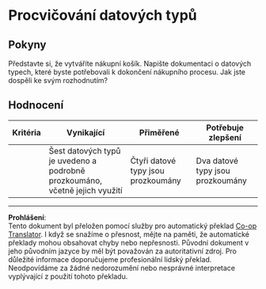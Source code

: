 <!--
CO_OP_TRANSLATOR_METADATA:
{
  "original_hash": "3869244ceda606c4969d8cdd82679867",
  "translation_date": "2025-08-28T04:09:38+00:00",
  "source_file": "2-js-basics/1-data-types/assignment.md",
  "language_code": "cs"
}
-->
# Procvičování datových typů

## Pokyny

Představte si, že vytváříte nákupní košík. Napište dokumentaci o datových typech, které byste potřebovali k dokončení nákupního procesu. Jak jste dospěli ke svým rozhodnutím?

## Hodnocení

Kritéria | Vynikající | Přiměřené | Potřebuje zlepšení
--- | --- | --- | --- |
||Šest datových typů je uvedeno a podrobně prozkoumáno, včetně jejich využití|Čtyři datové typy jsou prozkoumány|Dva datové typy jsou prozkoumány|

---

**Prohlášení**:  
Tento dokument byl přeložen pomocí služby pro automatický překlad [Co-op Translator](https://github.com/Azure/co-op-translator). I když se snažíme o přesnost, mějte na paměti, že automatické překlady mohou obsahovat chyby nebo nepřesnosti. Původní dokument v jeho původním jazyce by měl být považován za autoritativní zdroj. Pro důležité informace doporučujeme profesionální lidský překlad. Neodpovídáme za žádné nedorozumění nebo nesprávné interpretace vyplývající z použití tohoto překladu.